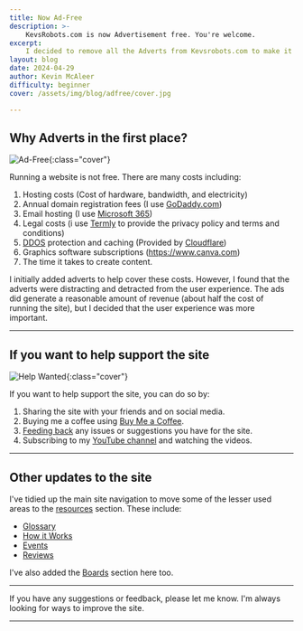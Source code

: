 ```yaml
---
title: Now Ad-Free
description: >-
    KevsRobots.com is now Advertisement free. You're welcome.
excerpt:
    I decided to remove all the Adverts from Kevsrobots.com to make it more usable and less cluttered. I hope you enjoy the new, cleaner look.
layout: blog
date: 2024-04-29
author: Kevin McAleer
difficulty: beginner
cover: /assets/img/blog/adfree/cover.jpg

---
```


## Why Adverts in the first place?

![Ad-Free](/assets/img/blog/adfree/adsbanner.jpg){:class="cover"}

Running a website is not free. There are many costs including:

1. Hosting costs (Cost of hardware, bandwidth, and electricity)
1. Annual domain registration fees (I use [GoDaddy.com](https://www.godaddy.com))
1. Email hosting (I use [Microsoft 365](https://www.microsoft365.com))
1. Legal costs (i use [Termly](https://www.termly.io) to provide the privacy policy and terms and conditions)
1. [DDOS](/resources/glossary#ddos) protection and caching (Provided by [Cloudflare](https://www.cloudflare.com))
1. Graphics software subscriptions (https://www.canva.com)
1. The time it takes to create content.

I initially added adverts to help cover these costs. However, I found that the adverts were distracting and detracted from the user experience. The ads did generate a reasonable amount of revenue (about half the cost of running the site), but I decided that the user experience was more important.

---

## If you want to help support the site

![Help Wanted](/assets/img/blog/adfree/help_wanted.jpg){:class="cover"}

If you want to help support the site, you can do so by:

1. Sharing the site with your friends and on social media.
1. Buying me a coffee using [Buy Me a Coffee](https://www.buymeacoffee.com/kevinmcaleer).
1. [Feeding back](mailto://feedback@kevsrobots.com) any issues or suggestions you have for the site.
1. Subscribing to my [YouTube channel](https://www.youtube.com/kevinmcaleer28) and watching the videos.

---

## Other updates to the site

I've tidied up the main site navigation to move some of the lesser used areas to the [resources](/resources/) section. These include:

* [Glossary](/resources/glossary/)
* [How it Works](/resources/how_it_works/)
* [Events](/events/)
* [Reviews](/reviews/)

I've also added the [Boards](/resources/boards/) section here too.

---

If you have any suggestions or feedback, please let me know. I'm always looking for ways to improve the site.

---
